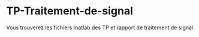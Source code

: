 # TP-Traitement-de-signal
Vous trouverez les fichiers matlab des TP et rapport de traitement de signal
